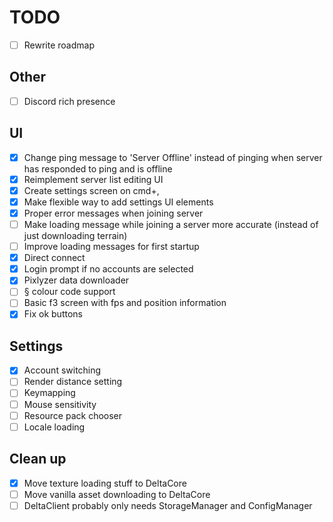 # TODO

- [ ] Rewrite roadmap

## Other

- [ ] Discord rich presence

## UI

- [x] Change ping message to 'Server Offline' instead of pinging when server has responded to ping and is offline
- [x] Reimplement server list editing UI
- [x] Create settings screen on cmd+,
- [x] Make flexible way to add settings UI elements
- [x] Proper error messages when joining server
- [ ] Make loading message while joining a server more accurate (instead of just downloading terrain)
- [ ] Improve loading messages for first startup
- [x] Direct connect
- [x] Login prompt if no accounts are selected
- [x] Pixlyzer data downloader
- [ ] § colour code support
- [ ] Basic f3 screen with fps and position information
- [x] Fix ok buttons

## Settings

- [x] Account switching
- [ ] Render distance setting
- [ ] Keymapping
- [ ] Mouse sensitivity
- [ ] Resource pack chooser
- [ ] Locale loading

## Clean up

- [x] Move texture loading stuff to DeltaCore
- [ ] Move vanilla asset downloading to DeltaCore
- [ ] DeltaClient probably only needs StorageManager and ConfigManager
